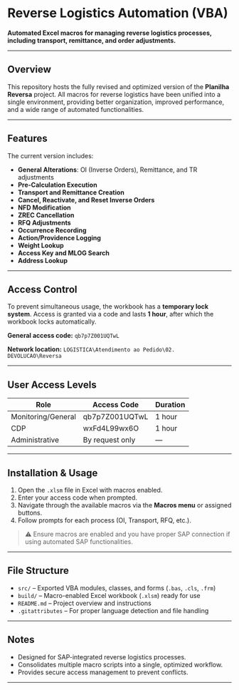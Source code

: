 # Reverse Logistics Automation (VBA)

**Automated Excel macros for managing reverse logistics processes, including transport, remittance, and order adjustments.**

---

## Overview

This repository hosts the fully revised and optimized version of the **Planilha Reversa** project. All macros for reverse logistics have been unified into a single environment, providing better organization, improved performance, and a wide range of automated functionalities.

---

## Features

The current version includes:

- **General Alterations**: OI (Inverse Orders), Remittance, and TR adjustments  
- **Pre-Calculation Execution**  
- **Transport and Remittance Creation**  
- **Cancel, Reactivate, and Reset Inverse Orders**  
- **NFD Modification**  
- **ZREC Cancellation**  
- **RFQ Adjustments**  
- **Occurrence Recording**  
- **Action/Providence Logging**  
- **Weight Lookup**  
- **Access Key and MLOG Search**  
- **Address Lookup**

---

## Access Control

To prevent simultaneous usage, the workbook has a **temporary lock system**. Access is granted via a code and lasts **1 hour**, after which the workbook locks automatically.  

**General access code:** `qb7p7Z001UQTwL`

**Network location:** `LOGISTICA\Atendimento ao Pedido\02. DEVOLUCAO\Reversa`

---

## User Access Levels

| Role                | Access Code            | Duration |
|--------------------|----------------------|---------|
| Monitoring/General | qb7p7Z001UQTwL       | 1 hour  |
| CDP                | wxFd4L99wx6O         | 1 hour  |
| Administrative     | By request only      | —       |

---

## Installation & Usage

1. Open the `.xlsm` file in Excel with macros enabled.  
2. Enter your access code when prompted.  
3. Navigate through the available macros via the **Macros menu** or assigned buttons.  
4. Follow prompts for each process (OI, Transport, RFQ, etc.).  

> ⚠️ Ensure macros are enabled and you have proper SAP connection if using automated SAP functionalities.

---

## File Structure

- `src/` – Exported VBA modules, classes, and forms (`.bas`, `.cls`, `.frm`)  
- `build/` – Macro-enabled Excel workbook (`.xlsm`) ready for use  
- `README.md` – Project overview and instructions  
- `.gitattributes` – For proper language detection and file handling

---

## Notes

- Designed for SAP-integrated reverse logistics processes.  
- Consolidates multiple macro scripts into a single, optimized workflow.  
- Provides secure access management to prevent conflicts.  

---



